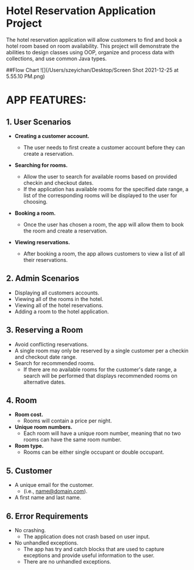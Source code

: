 # Hotel Reservation Application Project
The hotel reservation application will allow customers to find and book a hotel room based on room availability. This project will demonstrate the abilities to design classes using OOP, organize and process data with collections, and use common Java types.

##Flow Chart
![](/Users/szeyichan/Desktop/Screen Shot 2021-12-25 at 5.55.10 PM.png)

# APP FEATURES:

## 1. User Scenarios
* **Creating a customer account.**
  * The user needs to first create a customer account before they can create a reservation.

* **Searching for rooms.** 
  * Allow the user to search for available rooms based on provided checkin and checkout dates. 
  * If the application has available rooms for the specified date range, a list of the corresponding rooms will be displayed to the user for choosing.

* **Booking a room.** 
  * Once the user has chosen a room, the app will allow them to book the room and create a reservation.

* **Viewing reservations.** 
  * After booking a room, the app allows customers to view a list of all their reservations.

## 2. Admin Scenarios

* Displaying all customers accounts.
* Viewing all of the rooms in the hotel.
* Viewing all of the hotel reservations.
* Adding a room to the hotel application.

## 3. Reserving a Room

* Avoid conflicting reservations. 
* A single room may only be reserved by a single customer per a checkin and checkout date range.
* Search for recommended rooms. 
  * If there are no available rooms for the customer's date range, a search will be performed that displays recommended rooms on alternative dates.


## 4. Room 
* **Room cost.** 
  * Rooms will contain a price per night. 
* **Unique room numbers.** 
  * Each room will have a unique room number, meaning that no two rooms can have the same room number.
* **Room type.** 
  * Rooms can be either single occupant or double occupant.

## 5. Customer

* A unique email for the customer. 
  * (i.e., name@domain.com).
* A first name and last name.


## 6. Error Requirements
* No crashing. 
  * The application does not crash based on user input.
* No unhandled exceptions. 
  * The app has try and catch blocks that are used to capture exceptions and provide useful information to the user. 
  * There are no unhandled exceptions.
